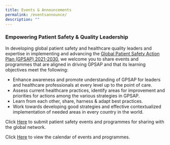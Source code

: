 ```yaml
---
title: Events & Announcements
permalink: /eventsannounce/
description: ""
---
```

### Empowering Patient Safety & Quality Leadership
      
In developing global  patient safety and healthcare quality leaders and expertise in implementing and advancing the [Global Patient Safety Action Plan (GPSAP) 2021-2030]((https://www.who.int/teams/integrated-health-services/patient-safety/policy/global-patient-safety-action-plan)), we welcome you to share events and programmes that are aligned in driving GPSAP and that its learning objectives meet the following:

* Enhance awareness and promote understanding of GPSAP for leaders and healthcare professionals at every level up to the point of care.
*   Assess current healthcare practices, identify areas for improvement and priorities for actions among the various strategies in GPSAP.
*   Learn from each other, share, harness & adapt best practices.
*   Work towards developing good strategies and effective contextualized implementation of needed areas in every country in the world. 

Click [Here](https://form.gov.sg/64536d86f7b4ae0012e5ee1f) to submit patient safety events and programmes for sharing with the global network.

Click [Here](https://calendar.google.com/calendar/u/1/r/month/2023/9/1?pli=1) to view the calendar of events and programmes.